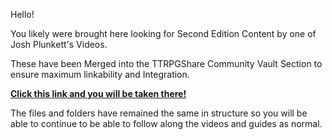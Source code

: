 
Hello!

You likely were brought here looking for Second Edition Content by one of Josh Plunkett's Videos.

These have been Merged into the TTRPGShare Community Vault Section to ensure maximum linkability and Integration.

**[Click this link and you will be taken there!](https://github.com/ObsidianTTRPGProject/ObsidianTTRPGShare/tree/main/TTRPGShare-Pathfinder-2E-Vault)** 

The files and folders have remained the same in structure so you will be able to continue to be able to follow along the videos and guides as normal. 

